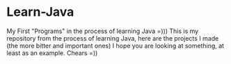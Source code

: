 # Learn-Java
My First "Programs" in the process of learning Java =)))
This is my repository from the process of learning Java, here are the projects I made (the more bitter and important ones)
I hope you are looking at something, at least as an example.
Chears =))
